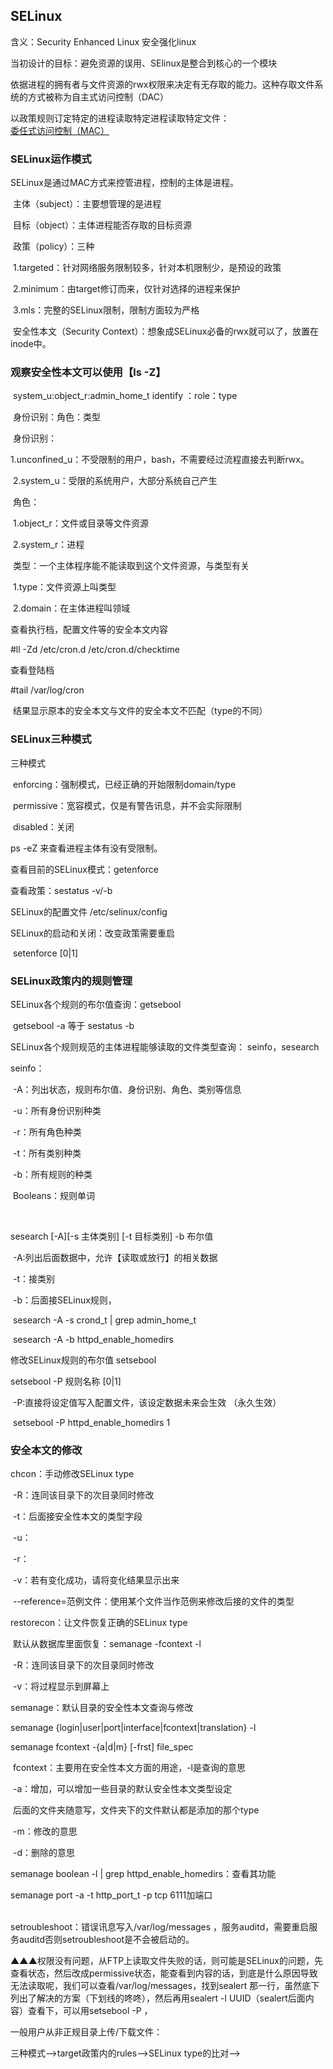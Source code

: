 ## SELinux

含义：Security Enhanced Linux  安全强化linux

当初设计的目标：避免资源的误用、SElinux是整合到核心的一个模块

依据进程的拥有者与文件资源的rwx权限来决定有无存取的能力。这种存取文件系统的方式被称为自主式访问控制（DAC）

以政策规则订定特定的进程读取特定进程读取特定文件：<u>委任式访问控制（MAC）</u> 

### SELinux运作模式

SELinux是通过MAC方式来控管进程，控制的主体是进程。

​	主体（subject）：主要想管理的是进程

​	目标（object）：主体进程能否存取的目标资源

​	 政策（policy）：三种

​		1.targeted：针对网络服务限制较多，针对本机限制少，是预设的政策

​		2.minimum：由target修订而来，仅针对选择的进程来保护

​		3.mls：完整的SELinux限制，限制方面较为严格

​	安全性本文（Security Context）：想象成SELinux必备的rwx就可以了，放置在inode中。

### 观察安全性本文可以使用【ls -Z】

​	system_u:object_r:admin_home_t            identify ：role：type

​					身份识别：角色：类型

​	身份识别： 

​		1.unconfined_u：不受限制的用户，bash，不需要经过流程直接去判断rwx。

​		2.system_u：受限的系统用户，大部分系统自己产生

​	角色：

​		1.object_r：文件或目录等文件资源

​		2.system_r：进程

​	类型：一个主体程序能不能读取到这个文件资源，与类型有关

​		1.type：文件资源上叫类型

​		2.domain：在主体进程叫领域

查看执行档，配置文件等的安全本文内容

#ll -Zd /etc/cron.d /etc/cron.d/checktime 

查看登陆档

#tail /var/log/cron

​	结果显示原本的安全本文与文件的安全本文不匹配（type的不同）

### SELinux三种模式

三种模式

​	enforcing：强制模式，已经正确的开始限制domain/type

​	permissive：宽容模式，仅是有警告讯息，并不会实际限制

​	disabled：关闭

ps -eZ 来查看进程主体有没有受限制。

查看目前的SELinux模式：getenforce

查看政策：sestatus -v/-b

SELinux的配置文件 /etc/selinux/config

SELinux的启动和关闭：改变政策需要重启

​	setenforce [0&#124;1]

### SELinux政策内的规则管理

SELinux各个规则的布尔值查询：getsebool

​	getsebool -a 等于 sestatus -b

SELinux各个规则规范的主体进程能够读取的文件类型查询： seinfo，sesearch



seinfo：

​	-A：列出状态，规则布尔值、身份识别、角色、类别等信息

​	-u：所有身份识别种类

​	-r：所有角色种类

​	-t：所有类别种类

​	-b：所有规则的种类

​	Booleans：规则单词


​	

sesearch [-A][-s 主体类别] [-t 目标类别] -b 布尔值

​	-A:列出后面数据中，允许【读取或放行】的相关数据

​	-t：接类别

​	-b：后面接SELinux规则，

​	sesearch -A -s crond_t &#124; grep  admin_home_t

​	sesearch -A -b httpd_enable_homedirs

修改SELinux规则的布尔值 setsebool

setsebool -P 规则名称 [0&#124;1]  

​	-P:直接将设定值写入配置文件，该设定数据未来会生效 （永久生效）

​	setsebool -P httpd_enable_homedirs 1



### 安全本文的修改

chcon：手动修改SELinux type

​	-R：连同该目录下的次目录同时修改

​	-t：后面接安全性本文的类型字段

​	-u：

​	-r：

​	-v：若有变化成功，请将变化结果显示出来

​	--reference=范例文件：使用某个文件当作范例来修改后接的文件的类型

restorecon：让文件恢复正确的SELinux type

​	默认从数据库里面恢复：semanage -fcontext -l

​	-R：连同该目录下的次目录同时修改

​	-v：将过程显示到屏幕上

semanage：默认目录的安全性本文查询与修改

semanage {login&#124;user&#124;port&#124;interface&#124;fcontext&#124;translation} -l

semanage fcontext -{a&#124;d&#124;m} [-frst] file_spec

​	fcontext：主要用在安全性本文方面的用途，-l是查询的意思

​		-a：增加，可以增加一些目录的默认安全性本文类型设定

​		后面的文件夹随意写，文件夹下的文件默认都是添加的那个type

​		-m：修改的意思

​		-d：删除的意思

semanage boolean -l &#124; grep httpd_enable_homedirs：查看其功能

semanage port -a -t http_port_t -p tcp 6111加端口


​	
setroubleshoot：错误讯息写入/var/log/messages	，服务auditd，需要重启服务auditd否则setroubleshoot是不会被启动的。

 ▲▲▲权限没有问题，从FTP上读取文件失败的话，则可能是SELinux的问题，先查看状态，然后改成permissive状态，能查看到内容的话，到底是什么原因导致无法读取呢，我们可以查看/var/log/messages，找到sealert 那一行，虽然底下列出了解决的方案（下划线的咚咚），然后再用sealert -l  UUID（sealert后面内容）查看下，可以用setsebool -P ，

一般用户从非正规目录上传/下载文件：


三种模式-->target政策内的rules-->SELinux type的比对-->	


